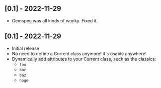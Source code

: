 ## [0.1] - 2022-11-29
- Gemspec was all kinds of wonky. Fixed it.

## [0.1] - 2022-11-29
- Initial release
- No need to define a Current class anymore! It's usable anywhere! 
- Dynamically add attributes to your Current class, such as the classics:
  - `foo`
  - `bar`
  - `baz`
  - `hoge`